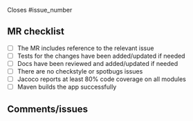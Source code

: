 Closes #issue_number

## MR checklist

* [ ] The MR includes reference to the relevant issue
* [ ] Tests for the changes have been added/updated if needed
* [ ] Docs have been reviewed and added/updated if needed
* [ ] There are no checkstyle or spotbugs issues
* [ ] Jacoco reports at least 80% code coverage on all modules
* [ ] Maven builds the app successfully

## Comments/issues
